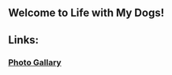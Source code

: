 ## Welcome to Life with My Dogs!

## Links:
### [Photo Gallary](https://creative-axolotl.github.io/photo-gallary.md/)
